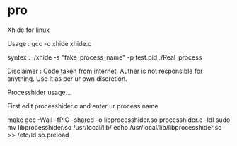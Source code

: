 # pro
Xhide for linux

Usage :
  gcc -o xhide xhide.c

syntex :
  ./xhide -s "fake_process_name" -p test.pid ./Real_process 
  
Disclaimer : Code taken from internet. Auther is not responsible for anything. Use it as per ur own discretion.


Processhider usage...

First edit processhider.c and enter ur process name 

make
gcc -Wall -fPIC -shared -o libprocesshider.so processhider.c -ldl
sudo mv libprocesshider.so /usr/local/lib/
echo /usr/local/lib/libprocesshider.so >> /etc/ld.so.preload

